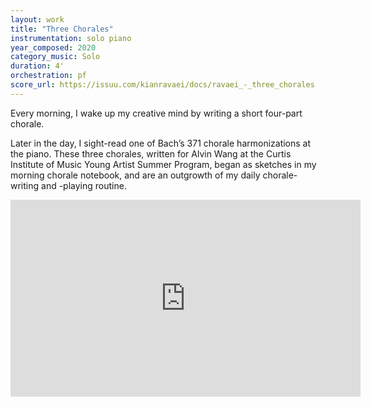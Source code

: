 ```yaml
---
layout: work
title: "Three Chorales"
instrumentation: solo piano
year_composed: 2020
category_music: Solo
duration: 4'
orchestration: pf
score_url: https://issuu.com/kianravaei/docs/ravaei_-_three_chorales
---
```


<p class="teaser">Every morning, I wake up my creative mind by writing a short four-part chorale.</p>

Later in the day, I sight-read one of Bach’s 371 chorale harmonizations at the piano. These three chorales, written for Alvin Wang at the Curtis Institute of Music Young Artist Summer Program, began as sketches in my morning chorale notebook, and are an outgrowth of my daily chorale-writing and -playing routine.

<div class="center flex-video">
    <iframe width="560" height="315" src="https://www.youtube.com/embed/D2vL-cr7f7M" frameborder="0" allow="accelerometer; autoplay; encrypted-media; gyroscope; picture-in-picture" allowfullscreen></iframe>
</div>